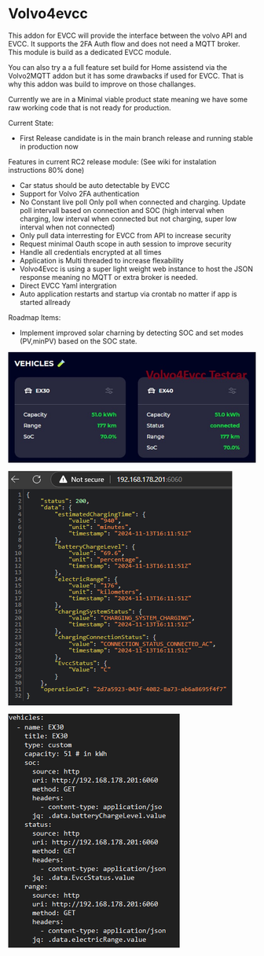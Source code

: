 # Volvo4evcc

This addon for EVCC will provide the interface between the volvo API and EVCC. It supports the 2FA Auth flow and does not need a MQTT broker. This module is build as a dedicated EVCC module. 

You can also try a a full feature set build for Home assistend via the Volvo2MQTT addon but it has some drawbacks if used for EVCC. That is why this addon was build to improve on those challanges.

Currently we are in a Minimal viable product state meaning we have some raw working code that is not ready for production. 

Current State:
- First Release candidate is in the main branch release and running stable in production now


Features in current RC2 release module: (See wiki for instalation instructions 80% done)

- Car status should be auto detectable by EVCC
- Support for Volvo 2FA authentication
- No Constant live poll Only poll when connected and charging. Update poll intervall based on connection and SOC (high interval when charging, low interval when connected but not charging, super low interval when not connected)
- Only pull data interresting for EVCC from API to increase security
- Request minimal Oauth scope in auth session to improve security
- Handle all credentials encrypted at all times
- Application is Multi threaded to increase flexability 
- Volvo4Evcc is using a super light weight web instance to host the JSON response meaning no MQTT or extra broker is needed.
- Direct EVCC Yaml intergration
- Auto application restarts and startup via crontab no matter if app is started allready


Roadmap Items:

- Implement improved solar charning by detecting SOC and set modes (PV,minPV) based on the SOC state.
  
![alt text](./Images/cars.jpg)  

![alt text](./Images/1.png)

![alt text](./Images/2.png)

